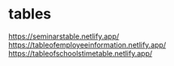 # tables
https://seminarstable.netlify.app/
https://tableofemployeeinformation.netlify.app/
https://tableofschoolstimetable.netlify.app/
